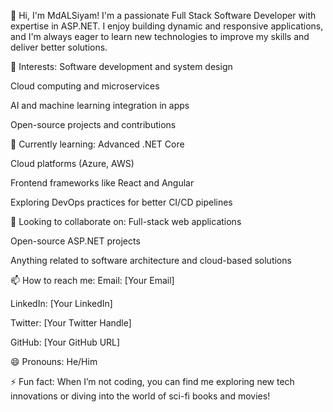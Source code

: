 👋 Hi, I'm MdALSiyam!
I'm a passionate Full Stack Software Developer with expertise in ASP.NET. I enjoy building dynamic and responsive applications, and I'm always eager to learn new technologies to improve my skills and deliver better solutions.

👀 Interests:
Software development and system design

Cloud computing and microservices

AI and machine learning integration in apps

Open-source projects and contributions

🌱 Currently learning:
Advanced .NET Core

Cloud platforms (Azure, AWS)

Frontend frameworks like React and Angular

Exploring DevOps practices for better CI/CD pipelines

💞️ Looking to collaborate on:
Full-stack web applications

Open-source ASP.NET projects

Anything related to software architecture and cloud-based solutions

📫 How to reach me:
Email: [Your Email]

LinkedIn: [Your LinkedIn]

Twitter: [Your Twitter Handle]

GitHub: [Your GitHub URL]

😄 Pronouns:
He/Him

⚡ Fun fact:
When I’m not coding, you can find me exploring new tech innovations or diving into the world of sci-fi books and movies!
